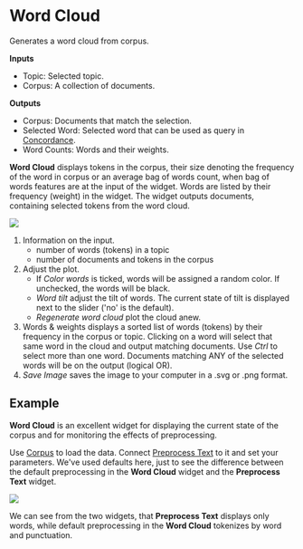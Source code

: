 Word Cloud
==========

Generates a word cloud from corpus.

**Inputs**

- Topic: Selected topic.
- Corpus: A collection of documents.

**Outputs**

- Corpus: Documents that match the selection.
- Selected Word: Selected word that can be used as query in [Concordance](concordance.md).
- Word Counts: Words and their weights.

**Word Cloud** displays tokens in the corpus, their size denoting the frequency of the word in corpus or an average bag of words count, when bag of words features are at the input of the widget. Words are listed by their frequency (weight) in the widget. The widget outputs documents, containing selected tokens from the word cloud.

![](images/Word-Cloud-stamped.png)

1. Information on the input.
   - number of words (tokens) in a topic
   - number of documents and tokens in the corpus
2. Adjust the plot.
   - If *Color words* is ticked, words will be assigned a random color. If unchecked, the words will be black.
   - *Word tilt* adjust the tilt of words. The current state of tilt is displayed next to the slider ('no' is the default).
   - *Regenerate word cloud* plot the cloud anew.
3. Words & weights displays a sorted list of words (tokens) by their frequency in the corpus or topic. Clicking on a word will select that same word in the cloud and output matching documents. Use *Ctrl* to select more than one word. Documents matching ANY of the selected words will be on the output (logical OR).
4. *Save Image* saves the image to your computer in a .svg or .png format.

Example
-------

**Word Cloud** is an excellent widget for displaying the current state of the corpus and for monitoring the effects of preprocessing.

Use [Corpus](corpus-widget.md) to load the data. Connect [Preprocess Text](preprocesstext.md) to it and set your parameters. We've used defaults here, just to see the difference between the default preprocessing in the **Word Cloud** widget and the **Preprocess Text** widget.

![](images/Word-Cloud-Example.png)

We can see from the two widgets, that **Preprocess Text** displays only words, while default preprocessing in the **Word Cloud** tokenizes by word and punctuation.
